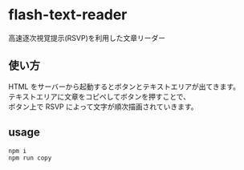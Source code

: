 # flash-text-reader

高速逐次視覚提示(RSVP)を利用した文章リーダー

## 使い方

HTML をサーバーから起動するとボタンとテキストエリアが出てきます。  
テキストエリアに文章をコピペしてボタンを押すことで、  
ボタン上で RSVP によって文字が順次描画されていきます。

## usage

```
npm i
npm run copy
```
